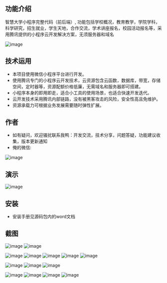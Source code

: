 ## 功能介绍 
    
智慧大学小程序完整代码（前后端）, 功能包括学校概况，教育教学，学院学科，科学研究，招生就业，学生天地，合作交流，学术讲座报名，校园活动报名等，采用腾讯提供的小程序云开发解决方案，无须服务器和域名

![image](https://user-images.githubusercontent.com/100195718/155108738-93b9e18c-fbd8-4db5-bb55-c3e30a7b79a7.png)


## 技术运用
- 本项目使用微信小程序平台进行开发。
- 使用腾讯专门的小程序云开发技术，云资源包含云函数，数据库，带宽，存储空间，定时器等，资源配额价格低廉，无需域名和服务器即可搭建。
- 小程序本身的即用即走，适合小工具的使用场景，也适合快速开发迭代。
- 云开发技术采用腾讯内部链路，没有被黑客攻击的风险，安全性高且免维护。
- 资源承载力可根据业务发展需要随时弹性扩展。  

## 作者
- 如有疑问，欢迎骚扰联系我鸭：开发交流，技术分享，问题答疑，功能建议收集，版本更新通知
- 俺的微信:

![image](https://user-images.githubusercontent.com/100195718/155108751-79b86f22-2136-426f-bd0e-7b006e9d9866.png)

## 演示

![image](https://user-images.githubusercontent.com/100195718/155108762-360abf9d-277d-499b-9de5-05afa1562be0.png)

## 安装
- 安装手册见源码包内的word文档


## 截图

![image](https://user-images.githubusercontent.com/100195718/155108779-e3b3433c-ef37-4f2f-930c-a05fdcc5e51c.png)
![image](https://user-images.githubusercontent.com/100195718/155108854-7801725b-a55b-4996-afb1-31cf11ba41d9.png)

![image](https://user-images.githubusercontent.com/100195718/155108790-8deb2d74-a5f4-4562-ac2b-ed05af227d5e.png)
![image](https://user-images.githubusercontent.com/100195718/155108796-575e1dba-5d92-4130-8253-dbabe0c5bad4.png)
![image](https://user-images.githubusercontent.com/100195718/155108809-8a240206-354a-40c1-82ae-55fc5aeea237.png)
![image](https://user-images.githubusercontent.com/100195718/155108845-ff0a1e3d-0701-46fa-a7d9-6f28b1b9ed26.png)
![image](https://user-images.githubusercontent.com/100195718/155108884-9942072d-cdf6-478a-81e1-341962ab02c7.png)

![image](https://user-images.githubusercontent.com/100195718/155108828-a8f40098-1cb1-4ce8-b332-8c1d2577abbb.png)
![image](https://user-images.githubusercontent.com/100195718/155108837-7c3099ab-30e6-439b-928f-9ea375592935.png)
![image](https://user-images.githubusercontent.com/100195718/155108875-a458ef83-6dee-4445-ac19-679fb600d85f.png)

![image](https://user-images.githubusercontent.com/100195718/155108863-2b248eeb-84f9-4f61-a33b-4d9e759c1af4.png)
![image](https://user-images.githubusercontent.com/100195718/155108893-eed36ce6-1150-427f-b338-9144c3afe861.png)
![image](https://user-images.githubusercontent.com/100195718/155108897-7a951a99-0af7-4657-a9e3-9808e9ded02c.png)
![image](https://user-images.githubusercontent.com/100195718/155108909-ae60d13d-a15d-4526-86f7-127bed742bf3.png)


